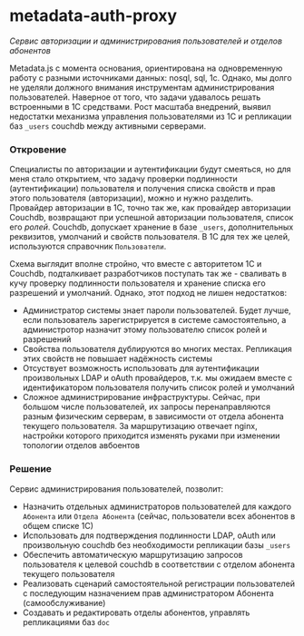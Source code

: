 # metadata-auth-proxy
_Сервис авторизации и администрирования пользователей и отделов абонентов_

Metadata.js с момента основания, ориентирована на одновременную работу с разными источниками данных: nosql, sql, 1c. Однако, мы долго не уделяли должного внимания инструментам администрирования пользователей. Наверное от того, что задачи удавалось решать встроенными в 1С средствами. Рост масштаба внедрений, выявил недостатки механизма управления пользователями из 1С и репликации баз `_users` couchdb между активными серверами.

### Откровение
Специалисты по авторизации и аутентификации будут смеяться, но для меня стало открытием, что задачу проверки подлинности (аутентификации) пользователя и получения списка свойств и прав этого пользователя (авторизации), можно и нужно разделить.
Провайдер авторизации в 1С, точно так же, как провайдер авторизации Couchdb, возвращают при успешной авторизации пользователя, список его _ролей_. Couchdb, допускает хранение в базе `_users`, дополнительных реквизитов, умолчаний и свойств пользователя. В 1С для тех же целей, используются справочник `Пользователи`.

Схема выглядит вполне стройно, что вместе с авторитетом 1С и Couchdb, подталкивает разработчиков поступать так же - сваливать в кучу проверку подлинности пользователя и хранение списка его разрешений и умолчаний. Однако, этот подход не лишен недостатков:
- Администратор системы знает пароли пользователей. Будет лучше, если пользователь зарегистрируется в системе самостоятельно, а администротор назначит этому пользователю список ролей и разрешений
- Свойства пользователя дублируются во многих местах. Репликация этих свойств не повышает надёжность системы
- Отсуствует возможность использовать для аутентификации произвольных LDAP и oAuth провайдеров, т.к. мы ожидаем вместе с идентификатором пользователя получить список ролей и умолчаний
- Сложное администрирование инфраструктуры. Сейчас, при большом числе пользователей, их запросы перенаправляются разным физическим серверам, в зависимости от отдела абонента текущего пользователя. За маршрутизацию отвечает nginx, настройки которого приходится изменять руками при изменении топологии отделов авбоентов

### Решение
Сервис администрирования пользователей, позволит:
- Назначить отдельных администраторов пользователей для каждого `Абонента` или `Отдела Абонента` (сейчас, пользователи всех абонентов в общем списке 1С)
- Использовать для подтверждения подлинности LDAP, oAuth или произвольную couchdb без необходимости репликации базы `_users`
- Обеспечить автоматическую маршрутизацию запросов пользователя к целевой couchdb в соответствии с отделом абонента текущего пользователя
- Реализовать сценарий самостоятельной регистрации пользователей с последующим назначением прав администратором Абонента (самообслуживание)
- Создавать и редактировать отделы абонентов, управлять репликациями баз `doc`
